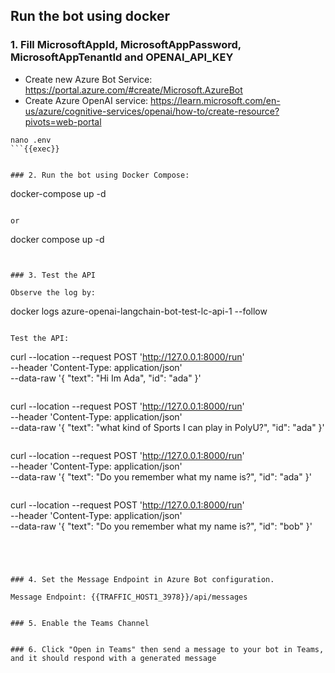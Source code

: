 ## Run the bot using docker

### 1. Fill MicrosoftAppId, MicrosoftAppPassword, MicrosoftAppTenantId and OPENAI_API_KEY

- Create new Azure Bot Service: https://portal.azure.com/#create/Microsoft.AzureBot
- Create Azure OpenAI service: https://learn.microsoft.com/en-us/azure/cognitive-services/openai/how-to/create-resource?pivots=web-portal

```
nano .env
```{{exec}}


### 2. Run the bot using Docker Compose:

```
docker-compose up -d
```{{exec}}

or

```
docker compose up -d
```{{exec}}


### 3. Test the API

Observe the log by:

```
docker logs azure-openai-langchain-bot-test-lc-api-1 --follow
```{{exec}}

Test the API:

```
curl --location --request POST 'http://127.0.0.1:8000/run' \
--header 'Content-Type: application/json' \
--data-raw '{
    "text": "Hi Im Ada",
    "id": "ada"
}'
```{{exec}}

```
curl --location --request POST 'http://127.0.0.1:8000/run' \
--header 'Content-Type: application/json' \
--data-raw '{
    "text": "what kind of Sports I can play in PolyU?",
    "id": "ada"
}'
```{{exec}}

```
curl --location --request POST 'http://127.0.0.1:8000/run' \
--header 'Content-Type: application/json' \
--data-raw '{
    "text": "Do you remember what my name is?",
    "id": "ada"
}'
```{{exec}}

```
curl --location --request POST 'http://127.0.0.1:8000/run' \
--header 'Content-Type: application/json' \
--data-raw '{
    "text": "Do you remember what my name is?",
    "id": "bob"
}'
```{{exec}}




### 4. Set the Message Endpoint in Azure Bot configuration.

Message Endpoint: {{TRAFFIC_HOST1_3978}}/api/messages


### 5. Enable the Teams Channel


### 6. Click "Open in Teams" then send a message to your bot in Teams, and it should respond with a generated message